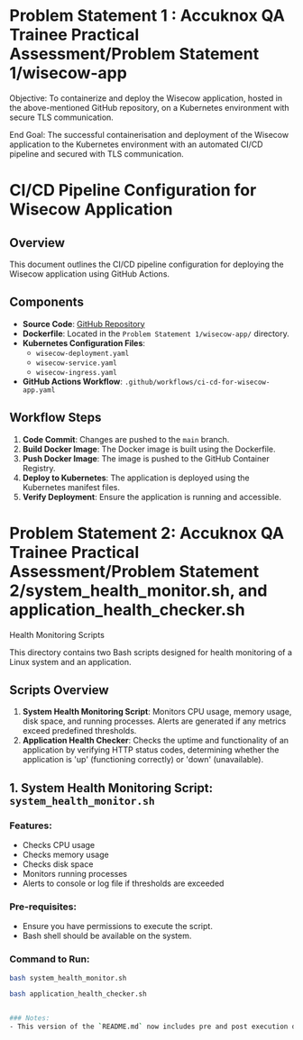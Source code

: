 # Problem Statement 1 : Accuknox QA Trainee Practical Assessment/Problem Statement 1/wisecow-app
Objective: To containerize and deploy the Wisecow application, hosted in the above-mentioned GitHub repository, on a Kubernetes environment with secure TLS communication.

End Goal: The successful containerisation and deployment of the Wisecow
application to the Kubernetes environment with an automated CI/CD pipeline and
secured with TLS communication.

# CI/CD Pipeline Configuration for Wisecow Application

## Overview
This document outlines the CI/CD pipeline configuration for deploying the Wisecow application using GitHub Actions.

## Components
- **Source Code**: [GitHub Repository](https://github.com/nyrahul/wisecow)
- **Dockerfile**: Located in the `Problem Statement 1/wisecow-app/` directory.
- **Kubernetes Configuration Files**:
  - `wisecow-deployment.yaml`
  - `wisecow-service.yaml`
  - `wisecow-ingress.yaml`
- **GitHub Actions Workflow**: `.github/workflows/ci-cd-for-wisecow-app.yaml`

## Workflow Steps
1. **Code Commit**: Changes are pushed to the `main` branch.
2. **Build Docker Image**: The Docker image is built using the Dockerfile.
3. **Push Docker Image**: The image is pushed to the GitHub Container Registry.
4. **Deploy to Kubernetes**: The application is deployed using the Kubernetes manifest files.
5. **Verify Deployment**: Ensure the application is running and accessible.

# Problem Statement 2: Accuknox QA Trainee Practical Assessment/Problem Statement 2/system_health_monitor.sh, and application_health_checker.sh

Health Monitoring Scripts

This directory contains two Bash scripts designed for health monitoring of a Linux system and an application. 

## Scripts Overview

1. **System Health Monitoring Script**: Monitors CPU usage, memory usage, disk space, and running processes. Alerts are generated if any metrics exceed predefined thresholds.
2. **Application Health Checker**: Checks the uptime and functionality of an application by verifying HTTP status codes, determining whether the application is 'up' (functioning correctly) or 'down' (unavailable).

## 1. System Health Monitoring Script: `system_health_monitor.sh`

### Features:
- Checks CPU usage
- Checks memory usage
- Checks disk space
- Monitors running processes
- Alerts to console or log file if thresholds are exceeded

### Pre-requisites:
- Ensure you have permissions to execute the script.
- Bash shell should be available on the system.

### Command to Run:
```bash
bash system_health_monitor.sh

bash application_health_checker.sh 


### Notes:
- This version of the `README.md` now includes pre and post execution details specifically for the **Application Health Checker** script, giving users clear guidance on what to expect before and after running the script.


